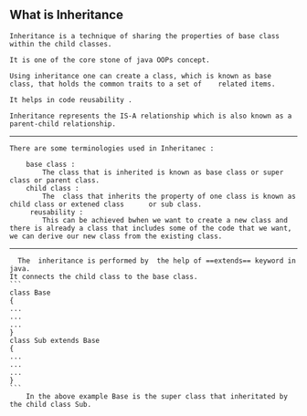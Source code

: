 What is Inheritance
-------------------
	Inheritance is a technique of sharing the properties of base class within the child classes.

	It is one of the core stone of java OOPs concept.

	Using inheritance one can create a class, which is known as base class, that holds the common traits to a set of 	related items.

	It helps in code reusability .

	Inheritance represents the IS-A relationship which is also known as a parent-child relationship.


- - -


	There are some terminologies used in Inheritanec :

	 	base class :
        	The class that is inherited is known as base class or super class or parent class.
	 	child class :
        	The  class that inherits the property of one class is known as child class or extened class 	 or sub class.
         reusability :
         	This can be achieved bwhen we want to create a new class and there is already a class that includes some of the code that we want, we can derive our new class from the existing class.

- - -

	  The  inheritance is performed by  the help of ==extends== keyword in java.
  	It connects the child class to the base class.
    ```
    class Base 
    {
    ...
    ...
    ...
    }
    class Sub extends Base
    {
    ...
    ...
    ...
    }
    ```
    	In the above example Base is the super class that inheritated by the child class Sub.


